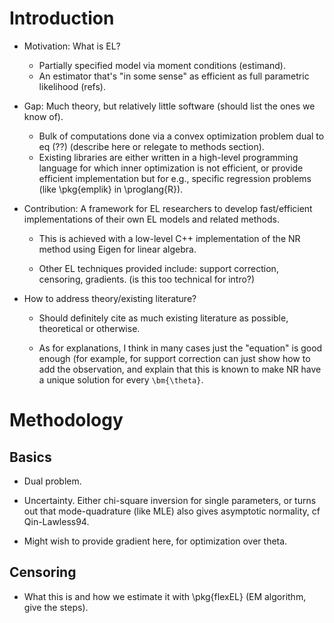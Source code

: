 
# Introduction

- Motivation: What is EL?  

	- Partially specified model via moment conditions (estimand).  
	- An estimator that's "in some sense" as efficient as full parametric likelihood (refs).

- Gap: Much theory, but relatively little software (should list the ones we know of).  

	- Bulk of computations done via a convex optimization problem dual to eq (??) (describe here or relegate to methods section).  
	- Existing libraries are either written in a high-level programming language for which inner optimization is not efficient, or provide efficient implementation but for e.g., specific regression problems (like \pkg{emplik} in \proglang{R}).
	
- Contribution: A framework for EL researchers to develop fast/efficient implementations of their own EL models and related methods.

	- This is achieved with a low-level C++ implementation of the NR method using Eigen for linear algebra.
	
	- Other EL techniques provided include: support correction, censoring, gradients.  (is this too technical for intro?)
	
- How to address theory/existing literature?

	- Should definitely cite as much existing literature as possible, theoretical or otherwise.
	
	- As for explanations, I think in many cases just the "equation" is good enough (for example, for support correction can just show how to add the observation, and explain that this is known to make NR have a unique solution for every `\bm{\theta}`.
	
# Methodology

## Basics

- Dual problem.

- Uncertainty.  Either chi-square inversion for single parameters, or turns out that mode-quadrature (like MLE) also gives asymptotic normality, cf Qin-Lawless94.

- Might wish to provide gradient here, for optimization over theta.

## Censoring

- What this is and how we estimate it with \pkg{flexEL} (EM algorithm, give the steps).


